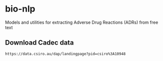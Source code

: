 # bio-nlp
Models and utilities for extracting Adverse Drug Reactions (ADRs) from free text 

## Download Cadec data
`https://data.csiro.au/dap/landingpage?pid=csiro%3A10948`
